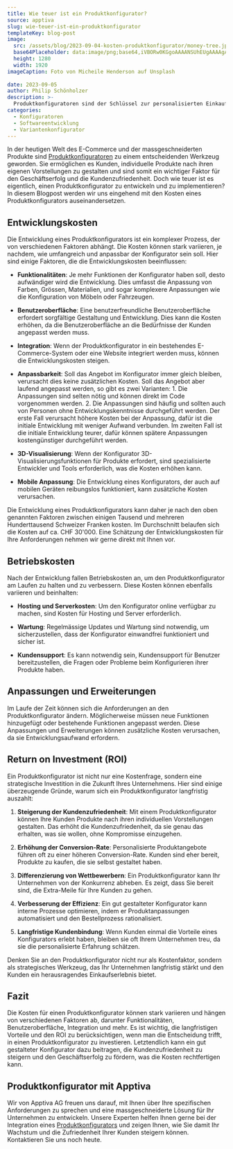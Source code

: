 ```yaml
---
title: Wie teuer ist ein Produktkonfigurator?
source: apptiva
slug: wie-teuer-ist-ein-produktkonfigurator
templateKey: blog-post
image:
  src: /assets/blog/2023-09-04-kosten-produktkonfigurator/money-tree.jpg
  base64Placeholder: data:image/png;base64,iVBORw0KGgoAAAANSUhEUgAAAAgAAAAFCAIAAAD38zoCAAAACXBIWXMAAAsTAAALEwEAmpwYAAAAiElEQVR4nAF9AIL/AK+3vJWlo1J0PoObkcXQ29vi6vj4+/X8/wBWcnhfenpphWmKoaOtusOhqayqtbrT2t4AQ2hyVXBzbF1HwLCRx83Nt7e1sr3C5efqADNRVzxSUiEHAK2LaYKLjJ2foJSYm7CvrwAABQMCDAwvKSGQc1YfISAiIh4jIyEkJR+nvT1FiSzhKwAAAABJRU5ErkJggg==
  height: 1280
  width: 1920
imageCaption: Foto von Micheile Henderson auf Unsplash
  
date: 2023-09-05
author: Philip Schönholzer
description: >-
  Produktkonfiguratoren sind der Schlüssel zur personalisierten Einkaufserfahrung. Doch was kostet ihre Entwicklung und Integration? Die Antwort ist vielschichtig. In diesem Artikel erfahren Sie, welche Faktoren die Kosten beeinflussen und warum die Investition sich langfristig auszahlt. 
categories:
  - Konfiguratoren
  - Softwareentwicklung
  - Variantenkonfigurator
---
```


In der heutigen Welt des E-Commerce und der massgeschneiderten Produkte sind [Produktkonfiguratoren](/produktkonfiguratoren/) zu einem entscheidenden Werkzeug geworden. Sie ermöglichen es Kunden, individuelle Produkte nach ihren eigenen Vorstellungen zu gestalten und sind somit ein wichtiger Faktor für den Geschäftserfolg und die Kundenzufriedenheit. Doch wie teuer ist es eigentlich, einen Produktkonfigurator zu entwickeln und zu implementieren? In diesem Blogpost werden wir uns eingehend mit den Kosten eines Produktkonfigurators auseinandersetzen.

## Entwicklungskosten

Die Entwicklung eines Produktkonfigurators ist ein komplexer Prozess, der von verschiedenen Faktoren abhängt. Die Kosten können stark variieren, je nachdem, wie umfangreich und anpassbar der Konfigurator sein soll. Hier sind einige Faktoren, die die Entwicklungskosten beeinflussen:

- **Funktionalitäten**: Je mehr Funktionen der Konfigurator haben soll, desto aufwändiger wird die Entwicklung. Dies umfasst die Anpassung von Farben, Grössen, Materialien, und sogar komplexere Anpassungen wie die Konfiguration von Möbeln oder Fahrzeugen.

- **Benutzeroberfläche**: Eine benutzerfreundliche Benutzeroberfläche erfordert sorgfältige Gestaltung und Entwicklung. Dies kann die Kosten erhöhen, da die Benutzeroberfläche an die Bedürfnisse der Kunden angepasst werden muss.

- **Integration**: Wenn der Produktkonfigurator in ein bestehendes E-Commerce-System oder eine Website integriert werden muss, können die Entwicklungskosten steigen.

- **Anpassbarkeit**: Soll das Angebot im Konfigurator immer gleich bleiben, verursacht dies keine zusätzlichen Kosten. Soll das Angebot aber laufend angepasst werden, so gibt es zwei Varianten: 1. Die Anpassungen sind selten nötig und können direkt im Code vorgenommen werden. 2. Die Anpassungen sind häufig und sollten auch von Personen ohne Entwicklungskenntnisse durchgeführt werden. Der erste Fall verursacht höhere Kosten bei der Anpassung, dafür ist die initiale Entwicklung mit weniger Aufwand verbunden. Im zweiten Fall ist die initiale Entwicklung teurer, dafür können spätere Anpassungen kostengünstiger durchgeführt werden.

- **3D-Visualisierung**: Wenn der Konfigurator 3D-Visualisierungsfunktionen für Produkte erfordert, sind spezialisierte Entwickler und Tools erforderlich, was die Kosten erhöhen kann.

- **Mobile Anpassung**: Die Entwicklung eines Konfigurators, der auch auf mobilen Geräten reibungslos funktioniert, kann zusätzliche Kosten verursachen.

Die Entwicklung eines Produktkonfigurators kann daher je nach den oben genannten Faktoren zwischen einigen Tausend und mehreren Hunderttausend Schweizer Franken kosten. Im Durchschnitt belaufen sich die Kosten auf ca. CHF 30'000. Eine Schätzung der Entwicklungskosten für Ihre Anforderungen nehmen wir gerne direkt mit Ihnen vor.

## Betriebskosten

Nach der Entwicklung fallen Betriebskosten an, um den Produktkonfigurator am Laufen zu halten und zu verbessern. Diese Kosten können ebenfalls variieren und beinhalten:

- **Hosting und Serverkosten**: Um den Konfigurator online verfügbar zu machen, sind Kosten für Hosting und Server erforderlich.

- **Wartung**: Regelmässige Updates und Wartung sind notwendig, um sicherzustellen, dass der Konfigurator einwandfrei funktioniert und sicher ist.

- **Kundensupport**: Es kann notwendig sein, Kundensupport für Benutzer bereitzustellen, die Fragen oder Probleme beim Konfigurieren ihrer Produkte haben.

## Anpassungen und Erweiterungen

Im Laufe der Zeit können sich die Anforderungen an den Produktkonfigurator ändern. Möglicherweise müssen neue Funktionen hinzugefügt oder bestehende Funktionen angepasst werden. Diese Anpassungen und Erweiterungen können zusätzliche Kosten verursachen, da sie Entwicklungsaufwand erfordern.

## Return on Investment (ROI)

Ein Produktkonfigurator ist nicht nur eine Kostenfrage, sondern eine strategische Investition in die Zukunft Ihres Unternehmens. Hier sind einige überzeugende Gründe, warum sich ein Produktkonfigurator langfristig auszahlt:

1. **Steigerung der Kundenzufriedenheit**: Mit einem Produktkonfigurator können Ihre Kunden Produkte nach ihren individuellen Vorstellungen gestalten. Das erhöht die Kundenzufriedenheit, da sie genau das erhalten, was sie wollen, ohne Kompromisse einzugehen.

1. **Erhöhung der Conversion-Rate**: Personalisierte Produktangebote führen oft zu einer höheren Conversion-Rate. Kunden sind eher bereit, Produkte zu kaufen, die sie selbst gestaltet haben.

1. **Differenzierung von Wettbewerbern**: Ein Produktkonfigurator kann Ihr Unternehmen von der Konkurrenz abheben. Es zeigt, dass Sie bereit sind, die Extra-Meile für Ihre Kunden zu gehen.

1. **Verbesserung der Effizienz**: Ein gut gestalteter Konfigurator kann interne Prozesse optimieren, indem er Produktanpassungen automatisiert und den Bestellprozess rationalisiert.

1. **Langfristige Kundenbindung**: Wenn Kunden einmal die Vorteile eines Konfigurators erlebt haben, bleiben sie oft Ihrem Unternehmen treu, da sie die personalisierte Erfahrung schätzen.

Denken Sie an den Produktkonfigurator nicht nur als Kostenfaktor, sondern als strategisches Werkzeug, das Ihr Unternehmen langfristig stärkt und den Kunden ein herausragendes Einkaufserlebnis bietet.

## Fazit

Die Kosten für einen Produktkonfigurator können stark variieren und hängen von verschiedenen Faktoren ab, darunter Funktionalitäten, Benutzeroberfläche, Integration und mehr. Es ist wichtig, die langfristigen Vorteile und den ROI zu berücksichtigen, wenn man die Entscheidung trifft, in einen Produktkonfigurator zu investieren. Letztendlich kann ein gut gestalteter Konfigurator dazu beitragen, die Kundenzufriedenheit zu steigern und den Geschäftserfolg zu fördern, was die Kosten rechtfertigen kann.

## Produktkonfigurator mit Apptiva

Wir von Apptiva AG freuen uns darauf, mit Ihnen über Ihre spezifischen Anforderungen zu sprechen und eine massgeschneiderte Lösung für Ihr Unternehmen zu entwickeln. Unsere Experten helfen Ihnen gerne bei der Integration eines [Produktkonfigurators](/produktkonfiguratoren/) und zeigen Ihnen, wie Sie damit Ihr Wachstum und die Zufriedenheit Ihrer Kunden steigern können. Kontaktieren Sie uns noch heute.

